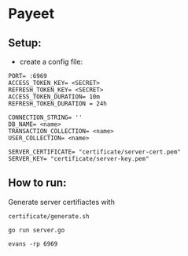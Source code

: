 # Payeet


## Setup:


* create a config file:

```
PORT= :6969
ACCESS_TOKEN_KEY= <SECRET>
REFRESH_TOKEN_KEY= <SECRET>
ACCESS_TOKEN_DURATION= 10m
REFRESH_TOKEN_DURATION = 24h 

CONNECTION_STRING= ''
DB_NAME= <name>
TRANSACTION_COLLECTION= <name>
USER_COLLECTION= <name>

SERVER_CERTIFICATE= "certificate/server-cert.pem"
SERVER_KEY= "certificate/server-key.pem"
```


## How to run:

Generate server certifiactes with
```
certificate/generate.sh
```

```
go run server.go
```

```
evans -rp 6969
```

